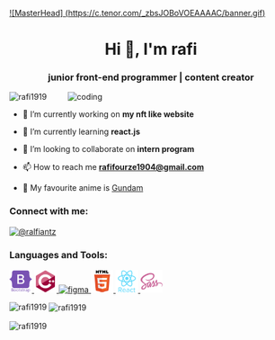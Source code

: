 [![MasterHead] (https://c.tenor.com/_zbsJOBoVOEAAAAC/banner.gif)](https://rafi1919.io)
<h1 align="center">Hi 👋, I'm rafi</h1>
<h3 align="center">junior front-end programmer | content creator</h3>
<img align="right" alt="coding" width="400" src="https://c.tenor.com/N7YUZCqA1e0AAAAC/barbatos-gundam.gif">

<p align="left"> <img src="https://komarev.com/ghpvc/?username=rafi1919&label=Profile%20views&color=0e75b6&style=flat" alt="rafi1919" /> </p>

- 🔭 I’m currently working on **my nft like website**

- 🌱 I’m currently learning **react.js**

- 👯 I’m looking to collaborate on **intern program**

- 📫 How to reach me **rafifourze1904@gmail.com**

- 📄 My favourite anime is [Gundam](Gundam)

<h3 align="left">Connect with me:</h3>
<p align="left">
<a href="https://instagram.com/@ralfiantz" target="blank"><img align="center" src="https://raw.githubusercontent.com/rahuldkjain/github-profile-readme-generator/master/src/images/icons/Social/instagram.svg" alt="@ralfiantz" height="30" width="40" /></a>
</p>

<h3 align="left">Languages and Tools:</h3>
<p align="left"> <a href="https://getbootstrap.com" target="_blank" rel="noreferrer"> <img src="https://raw.githubusercontent.com/devicons/devicon/master/icons/bootstrap/bootstrap-plain-wordmark.svg" alt="bootstrap" width="40" height="40"/> </a> <a href="https://www.w3schools.com/cpp/" target="_blank" rel="noreferrer"> <img src="https://raw.githubusercontent.com/devicons/devicon/master/icons/cplusplus/cplusplus-original.svg" alt="cplusplus" width="40" height="40"/> </a> <a href="https://www.figma.com/" target="_blank" rel="noreferrer"> <img src="https://www.vectorlogo.zone/logos/figma/figma-icon.svg" alt="figma" width="40" height="40"/> </a> <a href="https://www.w3.org/html/" target="_blank" rel="noreferrer"> <img src="https://raw.githubusercontent.com/devicons/devicon/master/icons/html5/html5-original-wordmark.svg" alt="html5" width="40" height="40"/> </a> <a href="https://reactjs.org/" target="_blank" rel="noreferrer"> <img src="https://raw.githubusercontent.com/devicons/devicon/master/icons/react/react-original-wordmark.svg" alt="react" width="40" height="40"/> </a> <a href="https://sass-lang.com" target="_blank" rel="noreferrer"> <img src="https://raw.githubusercontent.com/devicons/devicon/master/icons/sass/sass-original.svg" alt="sass" width="40" height="40"/> </a> </p>

<p><img align="left" src="https://github-readme-stats.vercel.app/api/top-langs?username=rafi1919&show_icons=true&locale=en&layout=compact" alt="rafi1919" /></p>

<p>&nbsp;<img align="center" src="https://github-readme-stats.vercel.app/api?username=rafi1919&show_icons=true&locale=en" alt="rafi1919" /></p>

<p><img align="center" src="https://github-readme-streak-stats.herokuapp.com/?user=rafi1919&" alt="rafi1919" /></p>
